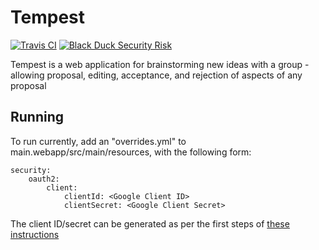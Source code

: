 # Tempest

[![Travis CI](https://img.shields.io/travis/com/StarChart-Labs/tempest.svg?branch=master)](https://travis-ci.com/StarChart-Labs/tempest) [![Black Duck Security Risk](https://copilot.blackducksoftware.com/github/repos/StarChart-Labs/tempest/branches/master/badge-risk.svg)](https://copilot.blackducksoftware.com/github/repos/StarChart-Labs/tempest/branches/master) 

Tempest is a web application for brainstorming new ideas with a group - allowing proposal, editing, acceptance, and rejection of aspects of any proposal

## Running

To run currently, add an "overrides.yml" to main.webapp/src/main/resources, with the following form:

```
security:
    oauth2:
        client:
            clientId: <Google Client ID>
            clientSecret: <Google Client Secret>
```

The client ID/secret can be generated as per the first steps of [these instructions](http://dba-presents.com/index.php/jvm/java/100-getting-started-with-google-sign-in-in-spring-boot-app)
